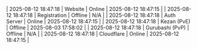 | 2025-08-12 18:47:18 | Website | Online | 2025-08-12 18:47:15 |
| 2025-08-12 18:47:18 | Registration | Offline | N/A |
| 2025-08-12 18:47:18 | Auth Server | Online | 2025-08-12 18:47:15 |
| 2025-08-12 18:47:18 | Kezan (PvE) | Offline | 2025-08-03 17:58:02 |
| 2025-08-12 18:47:18 | Gurubashi (PvP) | Offline | N/A |
| 2025-08-12 18:47:18 | Cloudflare | Online | 2025-08-12 18:47:15 |
